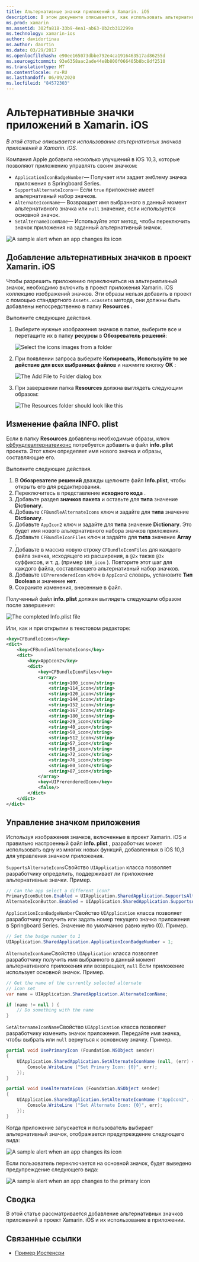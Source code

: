 ```yaml
---
title: Альтернативные значки приложений в Xamarin. iOS
description: В этом документе описывается, как использовать альтернативные значки приложений в Xamarin. iOS. В нем описывается добавление этих значков в проект Xamarin. iOS, изменение файла INFO. plist и управление значком приложения программным способом.
ms.prod: xamarin
ms.assetid: 302fa818-33b9-4ea1-ab63-0b2cb312299a
ms.technology: xamarin-ios
author: davidortinau
ms.author: daortin
ms.date: 03/29/2017
ms.openlocfilehash: e90ee165073dbbe792e4ca1916463517ad86255d
ms.sourcegitcommit: 93e6358aac2ade44e8b800f066405b8bc8df2510
ms.translationtype: MT
ms.contentlocale: ru-RU
ms.lasthandoff: 06/09/2020
ms.locfileid: "84572303"
---
```

# <a name="alternate-app-icons-in-xamarinios"></a>Альтернативные значки приложений в Xamarin. iOS

_В этой статье описывается использование альтернативных значков приложений в Xamarin. iOS._

Компания Apple добавила несколько улучшений в iOS 10,3, которые позволяют приложению управлять своим значком:

- `ApplicationIconBadgeNumber`— Получает или задает эмблему значка приложения в Springboard Series.
- `SupportsAlternateIcons`— Если `true` приложение имеет альтернативный набор значков.
- `AlternateIconName`— Возвращает имя выбранного в данный момент альтернативного значка или `null` значение, если используется основной значок.
- `SetAlternameIconName`— Используйте этот метод, чтобы переключить значок приложения на заданный альтернативный значок.

![](alternate-app-icons-images/icons04.png "A sample alert when an app changes its icon")

<a name="Adding-Alternate-Icons"></a>

## <a name="adding-alternate-icons-to-a-xamarinios-project"></a>Добавление альтернативных значков в проект Xamarin. iOS

Чтобы разрешить приложению переключиться на альтернативный значок, необходимо включить в проект приложения Xamarin. iOS коллекцию изображений значков. Эти образы нельзя добавить в проект с помощью стандартного `Assets.xcassets` метода, они должны быть добавлены непосредственно в папку **Resources** .

Выполните следующие действия.

1. Выберите нужные изображения значков в папке, выберите все и перетащите их в папку **ресурсы** в **Обозреватель решений**:

    ![](alternate-app-icons-images/icons00.png "Select the icons images from a folder")

2. При появлении запроса выберите **Копировать**, **Используйте то же действие для всех выбранных файлов** и нажмите кнопку **ОК** :

    ![](alternate-app-icons-images/icons02.png "The Add File to Folder dialog box")

3. При завершении папка **Resources** должна выглядеть следующим образом:

    ![](alternate-app-icons-images/icons01.png "The Resources folder should look like this")

<a name="Modifying-the-Info.plist-File"></a>

## <a name="modifying-the-infoplist-file"></a>Изменение файла INFO. plist

Если в папку **Resources** добавлены необходимые образы, ключ [кфбундлеалтернатеиконс](https://developer.apple.com/library/content/documentation/General/Reference/InfoPlistKeyReference/Articles/CoreFoundationKeys.html#//apple_ref/doc/uid/TP40009249-SW13) потребуется добавить в файл **info. plist** проекта. Этот ключ определяет имя нового значка и образы, составляющие его.

Выполните следующие действия.

1. В **Обозревателе решений** дважды щелкните файл **Info.plist**, чтобы открыть его для редактирования.
2. Переключитесь в представление **исходного кода** .
3. Добавьте раздел **значков пакета** и оставьте для **типа** значение **Dictionary**.
4. Добавьте `CFBundleAlternateIcons` ключ и задайте для **типа** значение **Dictionary**.
5. Добавьте `AppIcon2` ключ и задайте для **типа** значение **Dictionary**. Это будет имя нового альтернативного набора значков приложения.
6. Добавьте `CFBundleIconFiles` ключ и задайте для **типа** значение **Array** .
7. Добавьте в массив новую строку `CFBundleIconFiles` для каждого файла значка, исходящего из расширения, а `@2x` также `@3x` суффиксов, и т. д. (пример `100_icon` ). Повторите этот шаг для каждого файла, составляющего альтернативный набор значков.
8. Добавьте `UIPrerenderedIcon` ключ в `AppIcon2` словарь, установите **Тип** **Boolean** и значение **нет**.
9. Сохраните изменения, внесенные в файл.

Полученный файл **info. plist** должен выглядеть следующим образом после завершения:

![](alternate-app-icons-images/icons03.png "The completed Info.plist file")

Или, как и при открытии в текстовом редакторе:

```xml
<key>CFBundleIcons</key>
<dict>
    <key>CFBundleAlternateIcons</key>
    <dict>
        <key>AppIcon2</key>
        <dict>
            <key>CFBundleIconFiles</key>
            <array>
                <string>100_icon</string>
                <string>114_icon</string>
                <string>120_icon</string>
                <string>144_icon</string>
                <string>152_icon</string>
                <string>167_icon</string>
                <string>180_icon</string>
                <string>29_icon</string>
                <string>40_icon</string>
                <string>50_icon</string>
                <string>512_icon</string>
                <string>57_icon</string>
                <string>58_icon</string>
                <string>72_icon</string>
                <string>76_icon</string>
                <string>80_icon</string>
                <string>87_icon</string>
            </array>
            <key>UIPrerenderedIcon</key>
            <false/>
        </dict>
    </dict>
</dict>
```

<a name="Managing-the-Apps-Icon"></a>

## <a name="managing-the-apps-icon"></a>Управление значком приложения 

Используя изображения значков, включенные в проект Xamarin. iOS и правильно настроенный файл **info. plist** , разработчик может использовать одну из многих новых функций, добавленных в iOS 10,3 для управления значком приложения.

`SupportsAlternateIcons`Свойство `UIApplication` класса позволяет разработчику определить, поддерживает ли приложение альтернативные значки. Пример.

```csharp
// Can the app select a different icon?
PrimaryIconButton.Enabled = UIApplication.SharedApplication.SupportsAlternateIcons;
AlternateIconButton.Enabled = UIApplication.SharedApplication.SupportsAlternateIcons;
```

`ApplicationIconBadgeNumber`Свойство `UIApplication` класса позволяет разработчику получить или задать номер текущего значка приложения в Springboard Series. Значение по умолчанию равно нулю (0). Пример.

```csharp
// Set the badge number to 1
UIApplication.SharedApplication.ApplicationIconBadgeNumber = 1;
```

`AlternateIconName`Свойство `UIApplication` класса позволяет разработчику получить имя выбранного в данный момент альтернативного приложения или возвращает, `null` Если приложение использует основной значок. Пример.

```csharp
// Get the name of the currently selected alternate
// icon set
var name = UIApplication.SharedApplication.AlternateIconName;

if (name != null ) {
    // Do something with the name
}
```

`SetAlternameIconName`Свойство `UIApplication` класса позволяет разработчику изменить значок приложения. Передайте имя значка, чтобы выбрать или `null` вернуться к основному значку. Пример.

```csharp
partial void UsePrimaryIcon (Foundation.NSObject sender)
{
    UIApplication.SharedApplication.SetAlternateIconName (null, (err) => {
        Console.WriteLine ("Set Primary Icon: {0}", err);
    });
}

partial void UseAlternateIcon (Foundation.NSObject sender)
{
    UIApplication.SharedApplication.SetAlternateIconName ("AppIcon2", (err) => {
        Console.WriteLine ("Set Alternate Icon: {0}", err);
    });
}
```

Когда приложение запускается и пользователь выбирает альтернативный значок, отображается предупреждение следующего вида:

![](alternate-app-icons-images/icons04.png "A sample alert when an app changes its icon")

Если пользователь переключается на основной значок, будет выведено предупреждение следующего вида:

![](alternate-app-icons-images/icons05.png "A sample alert when an app changes to the primary icon")

<a name="Summary"></a>

## <a name="summary"></a>Сводка

В этой статье рассматривается добавление альтернативных значков приложений в проект Xamarin. iOS и их использование в приложении.

## <a name="related-links"></a>Связанные ссылки

- [Пример Иостенсри](https://docs.microsoft.com/samples/xamarin/ios-samples/ios10-iostenthree/)
